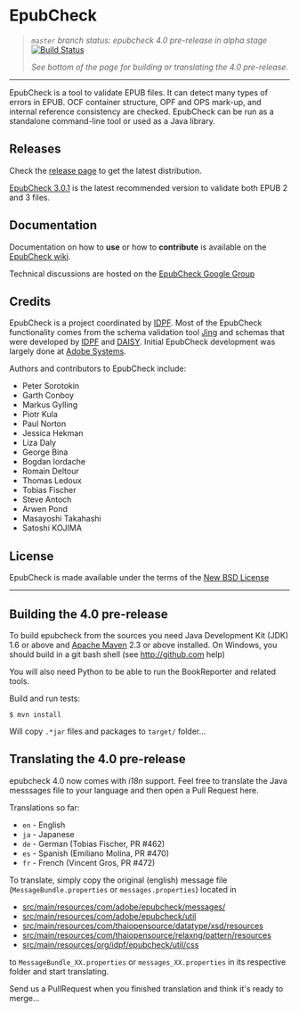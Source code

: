 EpubCheck
=========

> *`master` branch status: epubcheck 4.0 pre-release in alpha stage* [![Build Status](https://travis-ci.org/IDPF/epubcheck.svg?branch=master)](https://travis-ci.org/IDPF/epubcheck/)
>
> *See bottom of the page for building or translating the 4.0 pre-release.*

----

EpubCheck is a tool to validate EPUB files. It can detect many
types of errors in EPUB. OCF container structure, OPF and OPS mark-up,
and internal reference consistency are checked. EpubCheck can be run
as a standalone command-line tool or used as a Java library.


## Releases

Check the [release page](https://github.com/IDPF/epubcheck/releases) to get the latest distribution.

[EpubCheck 3.0.1](https://github.com/IDPF/epubcheck/releases/tag/v3.0.1) is the latest recommended version to validate both EPUB 2 and 3 files.


## Documentation

Documentation on how to **use** or how to **contribute** is available on the [EpubCheck wiki](https://github.com/IDPF/epubcheck/wiki).

Technical discussions are hosted on the [EpubCheck Google Group](https://groups.google.com/forum/#!forum/epubcheck)


## Credits

EpubCheck is a project coordinated by [IDPF](http://idpf.org/). Most of the EpubCheck functionality comes from the schema validation tool [Jing](http://www.thaiopensource.com/relaxng/jing.html) and schemas that were developed by [IDPF](http://www.idpf.org/) and [DAISY](http://www.daisy.org/). Initial EpubCheck development was largely done at [Adobe Systems](http://www.adobe.com/).

Authors and contributors to EpubCheck include:

 * Peter Sorotokin
 * Garth Conboy
 * Markus Gylling
 * Piotr Kula
 * Paul Norton
 * Jessica Hekman
 * Liza Daly
 * George Bina
 * Bogdan Iordache
 * Romain Deltour
 * Thomas Ledoux
 * Tobias Fischer
 * Steve Antoch
 * Arwen Pond
 * Masayoshi Takahashi
 * Satoshi KOJIMA

## License

EpubCheck is made available under the terms of the [New BSD License](http://opensource.org/licenses/BSD-3-Clause)

----

## Building the 4.0 pre-release

To build epubcheck from the sources you need Java Development Kit (JDK) 1.6 or above and [Apache Maven](http://maven.apache.org/) 2.3 or above installed.
On Windows, you should build in a git bash shell (see http://github.com help)

You will also need Python to be able to run the BookReporter and related tools.


Build and run tests:

```
$ mvn install
```
Will copy `.*jar` files and packages to `target/` folder...


## Translating the 4.0 pre-release

epubcheck 4.0 now comes with *i18n* support. Feel free to translate the Java messsages file to your language and then open a Pull Request here.

Translations so far:
* `en` - English
* `ja` - Japanese
* `de` - German (Tobias Fischer, PR #462)
* `es` - Spanish (Emiliano Molina, PR #470)
* `fr` - French (Vincent Gros, PR #472)

To translate, simply copy the original (english) message file (`MessageBundle.properties` or `messages.properties`) located in
* [src/main/resources/com/adobe/epubcheck/messages/](src/main/resources/com/adobe/epubcheck/messages/)
* [src/main/resources/com/adobe/epubcheck/util](src/main/resources/com/adobe/epubcheck/util)
* [src/main/resources/com/thaiopensource/datatype/xsd/resources](src/main/resources/com/thaiopensource/datatype/xsd/resources)
* [src/main/resources/com/thaiopensource/relaxng/pattern/resources](src/main/resources/com/thaiopensource/relaxng/pattern/resources)
* [src/main/resources/org/idpf/epubcheck/util/css](src/main/resources/org/idpf/epubcheck/util/css)

to `MessageBundle_XX.properties` or `messages_XX.properties` in its respective folder and start translating.

Send us a PullRequest when you finished translation and think it's ready to merge...
